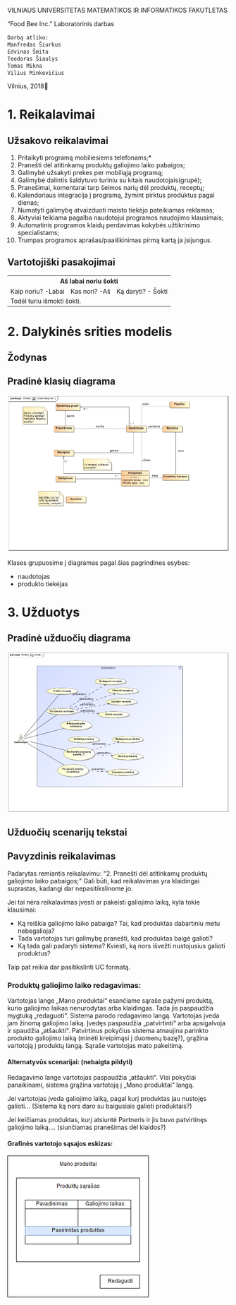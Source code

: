 VILNIAUS UNIVERSITETAS 
MATEMATIKOS IR INFORMATIKOS FAKUTLETAS

 “Food Bee Inc.”
Laboratorinis darbas

	Darbą atliko:
	Manfredas Šiurkus
  	Edvinas Šmita
  	Teodoras Šiaulys
  	Tomas Mikna
  	Vilius Minkevičius
	

Vilnius, 2018

# 1. Reikalavimai

## Užsakovo reikalavimai

 1. Pritaikyti programą mobiliesiems telefonams;*
 2. Pranešti dėl atitinkamų produktų galiojimo laiko pabaigos;
 3. Galimybė užsakyti prekes per mobiliąją programą;
 4. Galimybė dalintis šaldytuvo turiniu su kitais naudotojais(grupė);
 5. Pranešimai, komentarai tarp šeimos narių dėl produktų, receptų;
 6. Kalendoriaus integracija į programą, žymint pirktus produktus pagal dienas;
 7. Numatyti galimybę atvaizduoti maisto tiekėjo pateikiamas reklamas;
 8. Aktyviai teikiama pagalba naudotojui programos naudojimo klausimais;
 9. Automatinis programos klaidų perdavimas kokybės užtikrinimo specialistams;
 10. Trumpas programos aprašas/paaiškinimas pirmą kartą ja įsijungus.

## Vartotojiški pasakojimai

<table class="tg">
  <tr>
    <th class="tg-0pky" colspan="3">Aš labai noriu šokti</th>
  </tr>
  <tr>
    <td class="tg-0pky">Kaip noriu? -Labai</td>
    <td class="tg-0pky">Kas nori? -Aš</td>
    <td class="tg-0pky">Ką daryti? - Šokti</td>
  </tr>
  <tr>
    <td class="tg-0pky" colspan="3">Todėl turiu išmokti šokti.</td>
  </tr>
</table>


# 2. Dalykinės srities modelis

## Žodynas

## Pradinė klasių diagrama
![Klasių diagrama](https://github.com/Tristanas/PSI2-Food-Bee-Inc/blob/master/Nuotraukos/Class%20diagram.jpg)


Klases grupuosime į diagramas pagal šias pagrindines esybes:
 - naudotojas
 - produkto tiekėjas
 

# 3. Užduotys

## Pradinė užduočių diagrama

![užduočių diagrama](https://github.com/Tristanas/PSI2-Food-Bee-Inc/blob/master/Nuotraukos/UC-diagrama.jpg "Užduočių diagrama")

## Užduočių scenarijų tekstai

## Pavyzdinis reikalavimas

Padarytas remiantis reikalavimu: "2. Pranešti dėl atitinkamų produktų galiojimo laiko pabaigos;"
Gali būti, kad reikalavimas yra klaidingai suprastas, kadangi dar nepasitikslinome jo.

Jei tai nėra reikalavimas įvesti ar pakeisti galiojimo laiką, kyla tokie klausimai:
 - Ką reiškia galiojimo laiko pabaiga? Tai, kad produktas dabartiniu metu nebegalioja? 
 - Tada vartotojas turi galimybę pranešti, kad produktas baigė galioti? 
 - Ką tada gali padaryti sistema? Kviesti, ką nors išvežti nustojusius galioti produktus?

Taip pat reikia dar pasitikslinti UC formatą. 

### Produktų galiojimo laiko redagavimas:
Vartotojas lange „Mano produktai“ esančiame sąraše pažymi produktą, kurio galiojimo laikas nenurodytas arba klaidingas. Tada jis paspaudžia mygtuką „redaguoti“. Sistema parodo redagavimo langą. Vartotojas įveda jam žinomą galiojimo laiką. Įvedęs paspaudžia „patvirtinti“ arba apsigalvoja ir spaudžia „atšaukti“. Patvirtinus pokyčius sistema atnaujina parinkto produkto galiojimo laiką (minėti kreipimąsi į duomenų bazę?), grąžina vartotoją į produktų langą. Sąraše vartotojas mato pakeitimą.

#### Alternatyvūs scenarijai: (nebaigta pildyti)
Redagavimo lange vartotojas paspaudžia „atšaukti“. Visi pokyčiai panaikinami, sistema grąžina vartotoją į „Mano produktai“ langą.

Jei vartotojas įveda galiojimo laiką, pagal kurį produktas jau nustojęs galioti... (Sistema ką nors daro su baigusiais galioti produktais?)

Jei keičiamas produktas, kurį atsiuntė Partneris ir jis buvo patvirtinęs galiojimo laiką.... (siunčiamas pranešimas dėl klaidos?)

#### Grafinės vartotojo sąsajos eskizas:

![Mano produktai](https://github.com/Tristanas/PSI2-Food-Bee-Inc/blob/master/Nuotraukos/Mano%20produktai%20GUI.jpg "'Mano produktai langas'")
